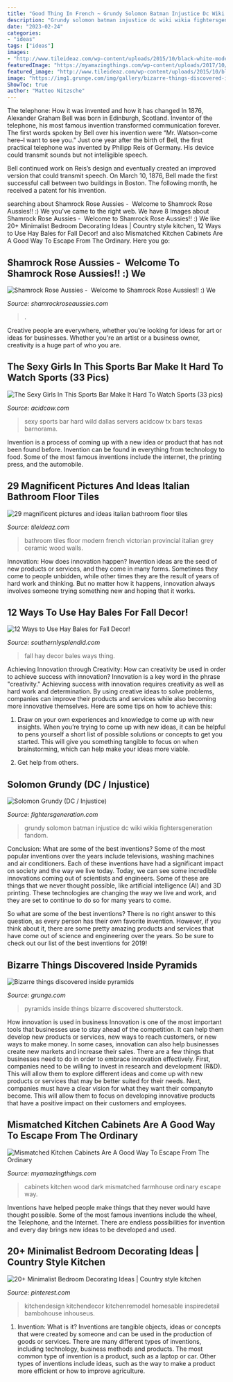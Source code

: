 ```yaml
---
title: "Good Thing In French ~ Grundy Solomon Batman Injustice Dc Wiki Wikia Fightersgeneration Fandom"
description: "Grundy solomon batman injustice dc wiki wikia fightersgeneration fandom"
date: "2023-02-24"
categories:
- "ideas"
tags: ["ideas"]
images:
- "http://www.tileideaz.com/wp-content/uploads/2015/10/black-white-modern-bathroom-with-french-provincial-victorian-style-ceramic-bathroom-floor-tiles-wa-and-grey-wood-plank-walls-with-teardrop-pendant-lights.jpg"
featuredImage: "https://myamazingthings.com/wp-content/uploads/2017/10/mismatched-kitchen-cabinets-7.jpg"
featured_image: "http://www.tileideaz.com/wp-content/uploads/2015/10/black-white-modern-bathroom-with-french-provincial-victorian-style-ceramic-bathroom-floor-tiles-wa-and-grey-wood-plank-walls-with-teardrop-pendant-lights.jpg"
image: "https://img1.grunge.com/img/gallery/bizarre-things-discovered-inside-pyramids/intro-1510852094.jpg"
ShowToc: true
author: "Matteo Nitzsche"
---
```



The telephone: How it was invented and how it has changed
In 1876, Alexander Graham Bell was born in Edinburgh, Scotland. Inventor of the telephone, his most famous invention transformed communication forever. The first words spoken by Bell over his invention were “Mr. Watson–come here–I want to see you.” 
Just one year after the birth of Bell, the first practical telephone was invented by Philipp Reis of Germany. His device could transmit sounds but not intelligible speech. 

Bell continued work on Reis’s design and eventually created an improved version that could transmit speech. On March 10, 1876, Bell made the first successful call between two buildings in Boston. The following month, he received a patent for his invention.

	

		
searching about Shamrock Rose Aussies - ﻿﻿﻿ Welcome to Shamrock Rose Aussies!! :) We you've came to the right web. We have 8 Images about Shamrock Rose Aussies - ﻿﻿﻿ Welcome to Shamrock Rose Aussies!! :) We like 20+ Minimalist Bedroom Decorating Ideas | Country style kitchen, 12 Ways to Use Hay Bales for Fall Decor! and also Mismatched Kitchen Cabinets Are A Good Way To Escape From The Ordinary. Here you go:
		
    
## Shamrock Rose Aussies - ﻿﻿﻿ Welcome To Shamrock Rose Aussies!! :) We

<img loading=lazy src="http://shamrockroseaussies.com/yahoo_site_admin/assets/images/DSC_0792.238210234_std.JPG" onerror="this.onerror=null;this.src='https://tse2.mm.bing.net/th?id=OIP.vzpXaDohDVq9Wv2W2zJ5vAHaE-&amp;pid=15.1';" alt="Shamrock Rose Aussies - ﻿﻿﻿ Welcome to Shamrock Rose Aussies!! :) We">

_Source: shamrockroseaussies.com_

>. 

	

Creative people are everywhere, whether you're looking for ideas for art or ideas for businesses. Whether you're an artist or a business owner, creativity is a huge part of who you are.

    
## The Sexy Girls In This Sports Bar Make It Hard To Watch Sports (33 Pics)

<img loading=lazy src="https://cdn.acidcow.com/pics/20170508/sports_bars_girls_23.jpg" onerror="this.onerror=null;this.src='https://tse4.mm.bing.net/th?id=OIP.Lp5sYtPIcZrrz8VjjmxChwHaMC&amp;pid=15.1';" alt="The Sexy Girls In This Sports Bar Make It Hard To Watch Sports (33 pics)">

_Source: acidcow.com_

>sexy sports bar hard wild dallas servers acidcow tx bars texas barnorama. 

	

Invention is a process of coming up with a new idea or product that has not been found before. Invention can be found in everything from technology to food. Some of the most famous inventions include the internet, the printing press, and the automobile.

    
## 29 Magnificent Pictures And Ideas Italian Bathroom Floor Tiles

<img loading=lazy src="http://www.tileideaz.com/wp-content/uploads/2015/10/black-white-modern-bathroom-with-french-provincial-victorian-style-ceramic-bathroom-floor-tiles-wa-and-grey-wood-plank-walls-with-teardrop-pendant-lights.jpg" onerror="this.onerror=null;this.src='https://tse4.mm.bing.net/th?id=OIP.APvng3k_izlhAkh-H5NBzgHaKF&amp;pid=15.1';" alt="29 magnificent pictures and ideas italian bathroom floor tiles">

_Source: tileideaz.com_

>bathroom tiles floor modern french victorian provincial italian grey ceramic wood walls. 

	

Innovation: How does innovation happen?
Invention ideas are the seed of new products or services, and they come in many forms. Sometimes they come to people unbidden, while other times they are the result of years of hard work and thinking. But no matter how it happens, innovation always involves someone trying something new and hoping that it works.

    
## 12 Ways To Use Hay Bales For Fall Decor!

<img loading=lazy src="https://www.southernlysplendid.com/wp-content/uploads/2017/08/hay3.jpg" onerror="this.onerror=null;this.src='https://tse1.mm.bing.net/th?id=OIP.yGsJcAl3sw43kgOm2_oBIQAAAA&amp;pid=15.1';" alt="12 Ways to Use Hay Bales for Fall Decor!">

_Source: southernlysplendid.com_

>fall hay decor bales ways thing. 

	

Achieving Innovation through Creativity: How can creativity be used in order to achieve success with innovation?
Innovation is a key word in the phrase "creativity." Achieving success with innovation requires creativity as well as hard work and determination. By using creative ideas to solve problems, companies can improve their products and services while also becoming more innovative themselves. Here are some tips on how to achieve this: 
1. Draw on your own experiences and knowledge to come up with new insights. When you’re trying to come up with new ideas, it can be helpful to pens yourself a short list of possible solutions or concepts to get you started. This will give you something tangible to focus on when brainstorming, which can help make your ideas more viable. 

2. Get help from others.

    
## Solomon Grundy (DC / Injustice)

<img loading=lazy src="https://www.fightersgeneration.com/nx5/injustice/solomongrundy-original.jpg" onerror="this.onerror=null;this.src='https://tse3.mm.bing.net/th?id=OIP.ZifLmzqlEbMbjszTpRJElAHaKc&amp;pid=15.1';" alt="Solomon Grundy (DC / Injustice)">

_Source: fightersgeneration.com_

>grundy solomon batman injustice dc wiki wikia fightersgeneration fandom. 

	

Conclusion: What are some of the best inventions?
Some of the most popular inventions over the years include televisions, washing machines and air conditioners. Each of these inventions have had a significant impact on society and the way we live today. 
Today, we can see some incredible innovations coming out of scientists and engineers. Some of these are things that we never thought possible, like artificial intelligence (AI) and 3D printing. These technologies are changing the way we live and work, and they are set to continue to do so for many years to come. 

So what are some of the best inventions? There is no right answer to this question, as every person has their own favorite invention. However, if you think about it, there are some pretty amazing products and services that have come out of science and engineering over the years. So be sure to check out our list of the best inventions for 2019!

    
## Bizarre Things Discovered Inside Pyramids

<img loading=lazy src="https://img1.grunge.com/img/gallery/bizarre-things-discovered-inside-pyramids/intro-1510852094.jpg" onerror="this.onerror=null;this.src='https://tse1.mm.bing.net/th?id=OIP.G8EhSL0xHLU9pvoaXYGzAQHaEK&amp;pid=15.1';" alt="Bizarre things discovered inside pyramids">

_Source: grunge.com_

>pyramids inside things bizarre discovered shutterstock. 

	

How innovation is used in business
Innovation is one of the most important tools that businesses use to stay ahead of the competition. It can help them develop new products or services, new ways to reach customers, or new ways to make money. In some cases, innovation can also help businesses create new markets and increase their sales.
There are a few things that businesses need to do in order to embrace innovation effectively. First, companies need to be willing to invest in research and development (R&D). This will allow them to explore different ideas and come up with new products or services that may be better suited for their needs. Next, companies must have a clear vision for what they want their companyto become. This will allow them to focus on developing innovative products that have a positive impact on their customers and employees.

    
## Mismatched Kitchen Cabinets Are A Good Way To Escape From The Ordinary

<img loading=lazy src="https://myamazingthings.com/wp-content/uploads/2017/10/mismatched-kitchen-cabinets-7.jpg" onerror="this.onerror=null;this.src='https://tse4.mm.bing.net/th?id=OIP.u5P7TuJPlHgrjcR9FWpjlgHaKw&amp;pid=15.1';" alt="Mismatched Kitchen Cabinets Are A Good Way To Escape From The Ordinary">

_Source: myamazingthings.com_

>cabinets kitchen wood dark mismatched farmhouse ordinary escape way. 

	

Inventions have helped people make things that they never would have thought possible. Some of the most famous inventions include the wheel, the Telephone, and the Internet. There are endless possibilities for invention and every day brings new ideas to be developed and used.

    
## 20+ Minimalist Bedroom Decorating Ideas | Country Style Kitchen

<img loading=lazy src="https://i.pinimg.com/736x/f9/7c/a5/f97ca5205dfe4106434267e87c291949.jpg" onerror="this.onerror=null;this.src='https://tse1.mm.bing.net/th?id=OIP.AFZx03YD0T46oZnhyZ1d-QHaLO&amp;pid=15.1';" alt="20+ Minimalist Bedroom Decorating Ideas | Country style kitchen">

_Source: pinterest.com_

>kitchendesign kitchendecor kitchenremodel homesable inspiredetail bambohouse inhouseus. 

	

1. Invention: What is it?
Inventions are tangible objects, ideas or concepts that were created by someone and can be used in the production of goods or services. There are many different types of inventions, including technology, business methods and products. The most common type of invention is a product, such as a laptop or car. Other types of inventions include ideas, such as the way to make a product more efficient or how to improve agriculture.

